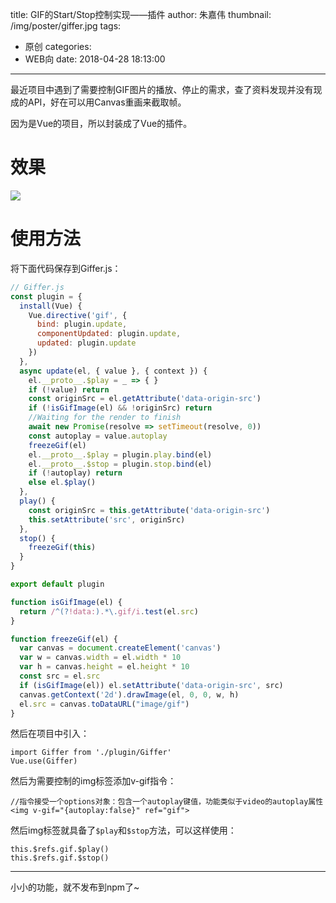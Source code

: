 title: GIF的Start/Stop控制实现——插件
author: 朱嘉伟
thumbnail: /img/poster/giffer.jpg
tags:
  - 原创
categories:
  - WEB向
date: 2018-04-28 18:13:00
---
最近项目中遇到了需要控制GIF图片的播放、停止的需求，查了资料发现并没有现成的API，好在可以用Canvas重画来截取帧。

因为是Vue的项目，所以封装成了Vue的插件。

# 效果

![](/img/20180428.gif)

# 使用方法

将下面代码保存到Giffer.js：

```js
// Giffer.js
const plugin = {
  install(Vue) {
    Vue.directive('gif', {
      bind: plugin.update,
      componentUpdated: plugin.update,
      updated: plugin.update
    })
  },
  async update(el, { value }, { context }) {
    el.__proto__.$play = _ => { }
    if (!value) return
    const originSrc = el.getAttribute('data-origin-src')
    if (!isGifImage(el) && !originSrc) return
    //Waiting for the render to finish
    await new Promise(resolve => setTimeout(resolve, 0))
    const autoplay = value.autoplay
    freezeGif(el)
    el.__proto__.$play = plugin.play.bind(el)
    el.__proto__.$stop = plugin.stop.bind(el)
    if (!autoplay) return
    else el.$play()
  },
  play() {
    const originSrc = this.getAttribute('data-origin-src')
    this.setAttribute('src', originSrc)
  },
  stop() {
    freezeGif(this)
  }
}

export default plugin

function isGifImage(el) {
  return /^(?!data:).*\.gif/i.test(el.src)
}

function freezeGif(el) {
  var canvas = document.createElement('canvas')
  var w = canvas.width = el.width * 10
  var h = canvas.height = el.height * 10
  const src = el.src
  if (isGifImage(el)) el.setAttribute('data-origin-src', src)
  canvas.getContext('2d').drawImage(el, 0, 0, w, h)
  el.src = canvas.toDataURL("image/gif")
}
```

然后在项目中引入：

```
import Giffer from './plugin/Giffer'
Vue.use(Giffer)
```

然后为需要控制的img标签添加v-gif指令：

```
//指令接受一个options对象：包含一个autoplay键值，功能类似于video的autoplay属性
<img v-gif="{autoplay:false}" ref="gif">
```

然后img标签就具备了`$play`和`$stop`方法，可以这样使用：

```
this.$refs.gif.$play()
this.$refs.gif.$stop()
```

---

小小的功能，就不发布到npm了~
